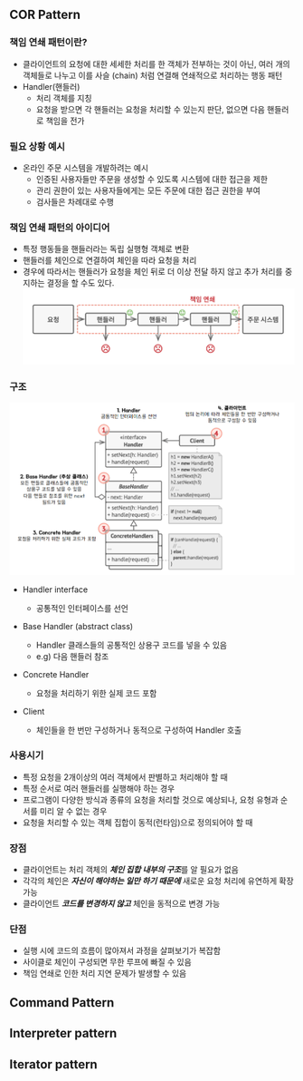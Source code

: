## COR Pattern 
### 책임 연쇄 패턴이란? 
- 클라이언트의 요청에 대한 세세한 처리를 한 객체가 전부하는 것이 아닌, 
여러 개의 객체들로 나누고 이를 사슬 (chain) 처럼 연결해 연쇄적으로 처리하는 행동 패턴 
- Handler(핸들러)
  - 처리 객체를 지칭
  - 요청을 받으면 각 핸들러는 요청을 처리할 수 있는지 판단, 없으면 다음 핸들러로 책임을 전가 

### 필요 상황 예시 
- 온라인 주문 시스템을 개발하려는 예시 
  - 인증된 사용자들만 주문을 생성할 수 있도록 시스템에 대한 접근을 제한 
  - 관리 권한이 있는 사용자들에게는 모든 주문에 대한 접근 권한을 부여 
  - 검사들은 차례대로 수행
### 책임 연쇄 패턴의 아이디어 
- 특정 행동들을 핸들러라는 독립 실행형 객체로 변환 
- 핸들러를 체인으로 연결하여 체인을 따라 요청을 처리
- 경우에 따라서는 핸들러가 요청을 체인 뒤로 더 이상 전달 하지 않고 추가 처리를 중지하는 결정을 할 수도 있다. 
![img.png](CORidea.png)

### 구조 
![img.png](CORstructure.png)
- Handler interface
  - 공통적인 인터페이스를 선언 

- Base Handler (abstract class)
  - Handler 클래스들의 공통적인 상용구 코드를 넣을 수 있음 
  - e.g) 다음 핸들러 참조 

- Concrete Handler 
  - 요청을 처리하기 위한 실제 코드 포함 
- Client 
  - 체인들을 한 번만 구성하거나 동적으로 구성하여 Handler 호출 

### 사용시기   
- 특정 요청을 2개이상의 여러 객체에서 판별하고 처리해야 할 때 
- 특정 순서로 여러 핸들러를 실행해야 하는 경우 
- 프로그램이 다양한 방식과 종류의 요청을 처리할 것으로 예상되나, 요청 유형과 순서를 미리 알 수 없는 경우 
- 요청을 처리할 수 있는 객체 집합이 동적(런타임)으로 정의되어야 할 때 

### 장점 
- 클라이언트는 처리 객체의 ***체인 집합 내부의 구조***를 알 필요가 없음 
- 각각의 체인은 _**자신이 해야하는 일만 하기 때문에**_ 새로운 요청 처리에 유연하게 확장 가능 
- 클라이언트 _**코드를 변경하지 않고**_ 체인을 동적으로 변경 가능 

### 단점 
- 실행 시에 코드의 흐름이 많아져서 과정을 살펴보기가 복잡함 
- 사이클로 체인이 구성되면 무한 루프에 빠질 수 있음 
- 책임 연쇄로 인한 처리 지연 문제가 발생할 수 있음 

## Command Pattern 

## Interpreter pattern 

## Iterator pattern 


